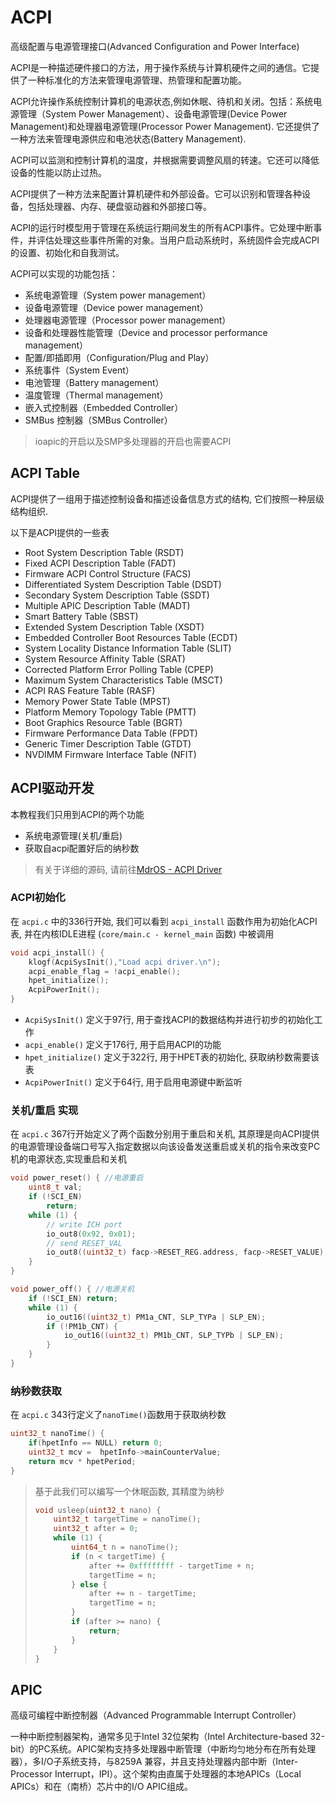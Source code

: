 # ACPI 

高级配置与电源管理接口(Advanced Configuration and Power Interface)

ACPI是一种描述硬件接口的方法，用于操作系统与计算机硬件之间的通信。它提供了一种标准化的方法来管理电源管理、热管理和配置功能。

ACPI允许操作系统控制计算机的电源状态,例如休眠、待机和关闭。包括：系统电源管理（System Power Management）、设备电源管理(Device Power Management)和处理器电源管理(Processor Power Management). 它还提供了一种方法来管理电源供应和电池状态(Battery Management).

ACPI可以监测和控制计算机的温度，并根据需要调整风扇的转速。它还可以降低设备的性能以防止过热。

ACPI提供了一种方法来配置计算机硬件和外部设备。它可以识别和管理各种设备，包括处理器、内存、硬盘驱动器和外部接口等。

ACPI的运行时模型用于管理在系统运行期间发生的所有ACPI事件。它处理中断事件，并评估处理这些事件所需的对象。当用户启动系统时，系统固件会完成ACPI的设置、初始化和自我测试。

ACPI可以实现的功能包括：

* 系统电源管理（System power management）
* 设备电源管理（Device power management）
* 处理器电源管理（Processor power management）
* 设备和处理器性能管理（Device and processor performance management）
* 配置/即插即用（Configuration/Plug and Play）
* 系统事件（System Event）
* 电池管理（Battery management）
* 温度管理（Thermal management）
* 嵌入式控制器（Embedded Controller）
* SMBus 控制器（SMBus Controller）

> ioapic的开启以及SMP多处理器的开启也需要ACPI

## ACPI Table

ACPI提供了一组用于描述控制设备和描述设备信息方式的结构, 它们按照一种层级结构组织.

以下是ACPI提供的一些表

* Root System Description Table (RSDT)
* Fixed ACPI Description Table (FADT)
* Firmware ACPI Control Structure (FACS)
* Differentiated System Description Table (DSDT)
* Secondary System Description Table (SSDT)
* Multiple APIC Description Table (MADT)
* Smart Battery Table (SBST)
* Extended System Description Table (XSDT)
* Embedded Controller Boot Resources Table (ECDT)
* System Locality Distance Information Table (SLIT)
* System Resource Affinity Table (SRAT)
* Corrected Platform Error Polling Table (CPEP)
* Maximum System Characteristics Table (MSCT)
* ACPI RAS Feature Table (RASF)
* Memory Power State Table (MPST)
* Platform Memory Topology Table (PMTT)
* Boot Graphics Resource Table (BGRT)
* Firmware Performance Data Table (FPDT)
* Generic Timer Description Table (GTDT)
* NVDIMM Firmware Interface Table (NFIT)

## ACPI驱动开发

本教程我们只用到ACPI的两个功能

* 系统电源管理(关机/重启)
* 获取自acpi配置好后的纳秒数

> 有关于详细的源码, 请前往[MdrOS - ACPI Driver](https://github.com/Mdr-C-Tutorial/MdrOS/blob/main/src/driver/acpi.c)

### ACPI初始化

在 `acpi.c` 中的336行开始, 我们可以看到 `acpi_install` 函数作用为初始化ACPI表, 并在内核IDLE进程 (`core/main.c - kernel_main` 函数) 中被调用

```c 
void acpi_install() {
    klogf(AcpiSysInit(),"Load acpi driver.\n");
    acpi_enable_flag = !acpi_enable();
    hpet_initialize();
    AcpiPowerInit();
}
```

* `AcpiSysInit()` 定义于97行, 用于查找ACPI的数据结构并进行初步的初始化工作
* `acpi_enable()` 定义于176行, 用于启用ACPI的功能
* `hpet_initialize()` 定义于322行, 用于HPET表的初始化, 获取纳秒数需要该表
* `AcpiPowerInit()` 定义于64行, 用于启用电源键中断监听

### 关机/重启 实现

在 `acpi.c` 367行开始定义了两个函数分别用于重启和关机, 其原理是向ACPI提供的电源管理设备端口号写入指定数据以向该设备发送重启或关机的指令来改变PC机的电源状态,实现重启和关机

```c
void power_reset() { //电源重启
    uint8_t val;
    if (!SCI_EN)
        return;
    while (1) {
        // write ICH port
        io_out8(0x92, 0x01);
        // send RESET_VAL
        io_out8((uint32_t) facp->RESET_REG.address, facp->RESET_VALUE);
    }
}

void power_off() { //电源关机
    if (!SCI_EN) return;
    while (1) {
        io_out16((uint32_t) PM1a_CNT, SLP_TYPa | SLP_EN);
        if (!PM1b_CNT) {
            io_out16((uint32_t) PM1b_CNT, SLP_TYPb | SLP_EN);
        }
    }
}
```

### 纳秒数获取

在 `acpi.c` 343行定义了`nanoTime()`函数用于获取纳秒数

```c
uint32_t nanoTime() {
    if(hpetInfo == NULL) return 0;
    uint32_t mcv =  hpetInfo->mainCounterValue;
    return mcv * hpetPeriod;
}
```

> 基于此我们可以编写一个休眠函数, 其精度为纳秒
>
>    ```c
>    void usleep(uint32_t nano) {
>        uint32_t targetTime = nanoTime();
>        uint32_t after = 0;
>        while (1) {
>            uint64_t n = nanoTime();
>            if (n < targetTime) {
>                after += 0xffffffff - targetTime + n;
>                targetTime = n;
>            } else {
>                after += n - targetTime;
>                targetTime = n;
>            }
>            if (after >= nano) {
>                return;
>            }
>        }
>    }
>    ```

## APIC

高级可编程中断控制器（Advanced Programmable Interrupt Controller）

一种中断控制器架构，通常多见于Intel 32位架构（Intel Architecture-based 32-bit）的PC系统。APIC架构支持多处理器中断管理（中断均匀地分布在所有处理器），多I/O子系统支持，与8259A 兼容，并且支持处理器内部中断（Inter-Processor Interrupt，IPI）。这个架构由直属于处理器的本地APICs（Local APICs）和在（南桥）芯片中的I/O APIC组成。